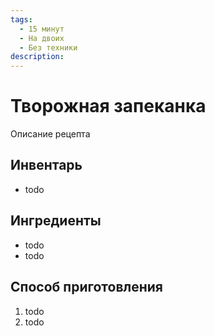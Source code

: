 ```yaml
---
tags:
  - 15 минут
  - На двоих
  - Без техники
description:
---
```

# Творожная запеканка

Описание рецепта

## Инвентарь

- todo

## Ингредиенты

- todo
- todo

## Способ приготовления

1. todo
1. todo